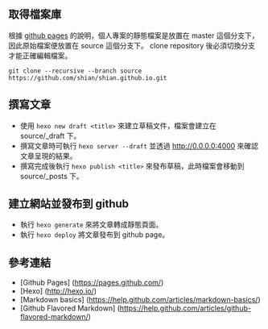 
## 取得檔案庫

根據 [github pages](https://pages.github.com/) 的說明，個人專案的靜態檔案是放置在 master 這個分支下，因此原始檔案便放置在 source 這個分支下。
clone repository 後必須切換分支才能正確編輯檔案。

```
git clone --recursive --branch source https://github.com/shian/shian.github.io.git
```

## 撰寫文章

* 使用 `hexo new draft <title>` 來建立草稿文件，檔案會建立在 source/_draft 下。
* 撰寫文章時可執行 `hexo server --draft` 並透過 http://0.0.0.0:4000 來確認文章呈現的結果。
* 撰寫完成後執行 `hexo publish <title>` 來發布草稿，此時檔案會移動到 source/_posts 下。

## 建立網站並發布到 github

* 執行 `hexo generate` 來將文章轉成靜態頁面。
* 執行 `hexo deploy` 將文章發布到 github page。

## 參考連結

* [Github Pages] (https://pages.github.com/)
* [Hexo] (http://hexo.io/)
* [Markdown basics] (https://help.github.com/articles/markdown-basics/)
* [Github Flavored Markdown] (https://help.github.com/articles/github-flavored-markdown/)

